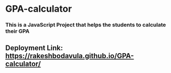 # GPA-calculator

### This is a JavaScript Project that helps the students to calculate their GPA

## Deployment Link: https://rakeshbodavula.github.io/GPA-calculator/
